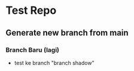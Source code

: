 # Test Repo

## Generate new branch from main

### Branch Baru (lagi)
- test ke branch "branch shadow"
